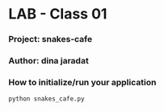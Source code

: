# LAB - Class 01
### Project: snakes-cafe
### Author: dina jaradat
### How to initialize/run your application
    python snakes_cafe.py
    